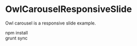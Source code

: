 # OwlCarouselResponsiveSlide
Owl carousel is a responsive slide example.

npm install<br/>
grunt sync
